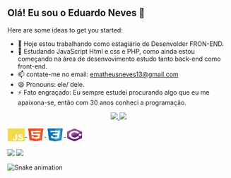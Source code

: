 ## Olá! Eu sou o Eduardo Neves 👋



Here are some ideas to get you started:

- 🔭 Hoje estou trabalhando como estagiário de Desenvolder FRON-END.
- 🌱 Estudando JavaScript Html e css e PHP, como ainda estou começando na área de desenvovimento estudo tanto back-end como front-end.
- 📫 contate-me no email: ematheusneves13@gmail.com
- 😄 Pronouns: ele/ dele.
- ⚡ Fato engraçado: Eu sempre estudei procurando algo que eu me apaixona-se, então com 30 anos conheci a programação.

<div align="center">
  <a href="https://github.com/edumatheus65">
  <img height="180em" src="https://github-readme-stats.vercel.app/api?username=edumatheus65&show_icons=true&theme=merko&include_all_commits=true&count_private=true"/>
  <img height="180em" src="https://github-readme-stats.vercel.app/api/top-langs/?username=edumatheus65&layout=compact&langs_count=7&theme=merko"/>
</div>
  <div style="display: inline_block"><br>
  <img align="center" alt="Rafa-Js" height="30" width="40" src="https://raw.githubusercontent.com/devicons/devicon/master/icons/javascript/javascript-plain.svg">  
  <img align="center" alt="Rafa-HTML" height="30" width="40" src="https://raw.githubusercontent.com/devicons/devicon/master/icons/html5/html5-original.svg">
  <img align="center" alt="Rafa-CSS" height="30" width="40" src="https://raw.githubusercontent.com/devicons/devicon/master/icons/css3/css3-original.svg">  
  <img align="center" alt="Rafa-PHP" height="30" width="40" src="https://raw.githubusercontent.com/devicons/devicon/master/icons/csharp/csharp-original.svg">  
</div>
<br>
  
<div>
  <a href="https://www.instagram.com/edumatheus65/" target="_blank"><img src="https://img.shields.io/badge/-Instagram-%23E4405F?style=for-the-badge&logo=instagram&logoColor=white" target="_blank"></a>
  <a href="https://www.linkedin.com/in/eduardo-matheus-silva-das-neves-6659a6202/" target="_blank"><img src="https://img.shields.io/badge/-LinkedIn-%230077B5?style=for-the-badge&logo=linkedin&logoColor=white" target="_blank"></a>
  
  ![Snake animation](https://github.com/edumatheus65/edumatheus65/blob/output/github-contribution-grid-snake.svg)
  
</div>
  
 
